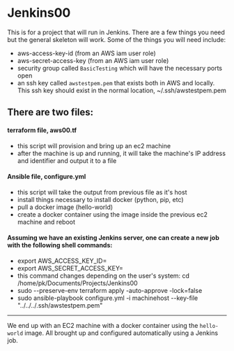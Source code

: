 # Jenkins00
This is for a project that will run in Jenkins. There are a few things you need but the general skeleton will work. Some of the things you will need include:
- aws-access-key-id (from an AWS iam user role)
- aws-secret-access-key (from an AWS iam user role)
- security group called `BasicTesting` which will have the necessary ports open
- an ssh key called `awstestpem.pem` that exists both in AWS and locally. This ssh key should exist in the normal location, ~/.ssh/awstestpem.pem


## There are two files:
#### terraform file, aws00.tf
- this script will provision and bring up an ec2 machine 
- after the machine is up and running, it will take the machine's IP address and identifier and output it to a file 


#### Ansible file, configure.yml
- this script will take the output from previous file as it's host 
- install things necessary to install docker (python, pip, etc) 
- pull a docker image (hello-world) 
- create a docker container using the image inside the previous ec2 machine and reboot 


#### Assuming we have an existing Jenkins server, one can create a new job with the following shell commands:
- export AWS_ACCESS_KEY_ID= <insert-key-id>
- export AWS_SECRET_ACCESS_KEY= <insert-secret-access-key>
- this command changes depending on the user's system: cd /home/pk/Documents/Projects/Jenkins00
- sudo --preserve-env terraform apply -auto-approve -lock=false
- sudo ansible-playbook configure.yml -i machinehost --key-file "../../../.ssh/awstestpem.pem"

---
We end up with an EC2 machine with a docker container using the `hello-world` image.
All brought up and configured automatically using a Jenkins job.

